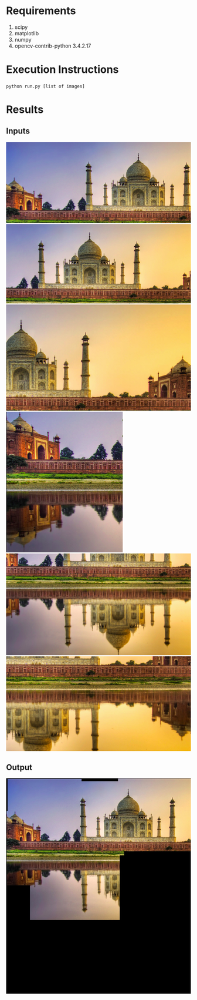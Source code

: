 # Requirements
1. scipy
2. matplotlib
3. numpy
4. opencv-contrib-python 3.4.2.17

# Execution Instructions
`python run.py [list of images]`

# Results
## Inputs
![](images/img2_1.png)
![](images/img2_2.png)
![](images/img2_3.png)
![](images/img2_4.png)
![](images/img2_5.png)
![](images/img2_6.png)

## Output
![](output.jpg)